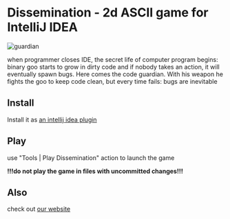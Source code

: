 # Dissemination - 2d ASCII game for IntelliJ IDEA

![guardian](https://github.com/vxx1/Dissemination/blob/master/preview/guardian.gif?raw=true)

when programmer closes IDE, the secret life of computer program begins: binary goo starts to grow in dirty code and if nobody takes an action, it will eventually spawn bugs. Here comes the code guardian. With his weapon he fights the goo to keep code clean, but every time fails: bugs are inevitable

## Install
Install it as [an intellij idea plugin](https://plugins.jetbrains.com/plugin/8570?pr=idea)

## Play
use "Tools | Play Dissemination" action to launch the game

**!!!do not play the game in files with uncommitted changes!!!**

## Also
check out [our website](https://outofmemory-entertainment.com/?utm_campaign=plugin&utm_medium=web&utm_source=github)

